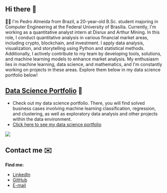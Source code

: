 ## Hi there 👋

👨‍💻 I'm Pedro Almeida from Brazil, a 20-year-old B.Sc. student majoring in Computer Engineering at the Federal University of Brasília. Currently, I'm working as a quantitative analyst intern at Disrux and Arthur Mining. In this role, I conduct quantitative analysis in various financial market areas, including crypto, blockchain, and investment. I apply data analysis, visualization, and storytelling using Python and statistical methods. Additionally, I actively contribute to my team by developing tools, solutions, and machine learning models to enhance market analysis. My enthusiasm lies in machine learning, data science, and mathematics, and I'm constantly working on projects in these areas. Explore them below in my data science portfolio below!

## [**Data Science Portfolio**](https://github.com/allmeidaapedro/Data-Science-Porfolio) :game_die:

- Check out my data science portfolio. There, you will find solved business cases involving machine learning classification, regression, and clustering, as well as exploratory data analysis and other projects within the data environment.
- [Click here to see my data science portfolio](https://github.com/allmeidaapedro/Data-Science-Porfolio)

<img src="https://media.licdn.com/dms/image/D4D16AQHZGVFEr_QPhw/profile-displaybackgroundimage-shrink_350_1400/0/1699306605481?e=1707350400&v=beta&t=5YfX2xDtcZWx_1ecAWAplMM2Up6rD9s1Rz433lwgRgk">

## Contact me :envelope:
**Find me:**
* [LinkedIn](https://www.linkedin.com/in/pedro-henrique-almeida-oliveira-77b44b237/)  
* [GitHub](https://github.com/allmeidaapedro)
* [E-mail](pedrooalmeida.net@gmail.com)
